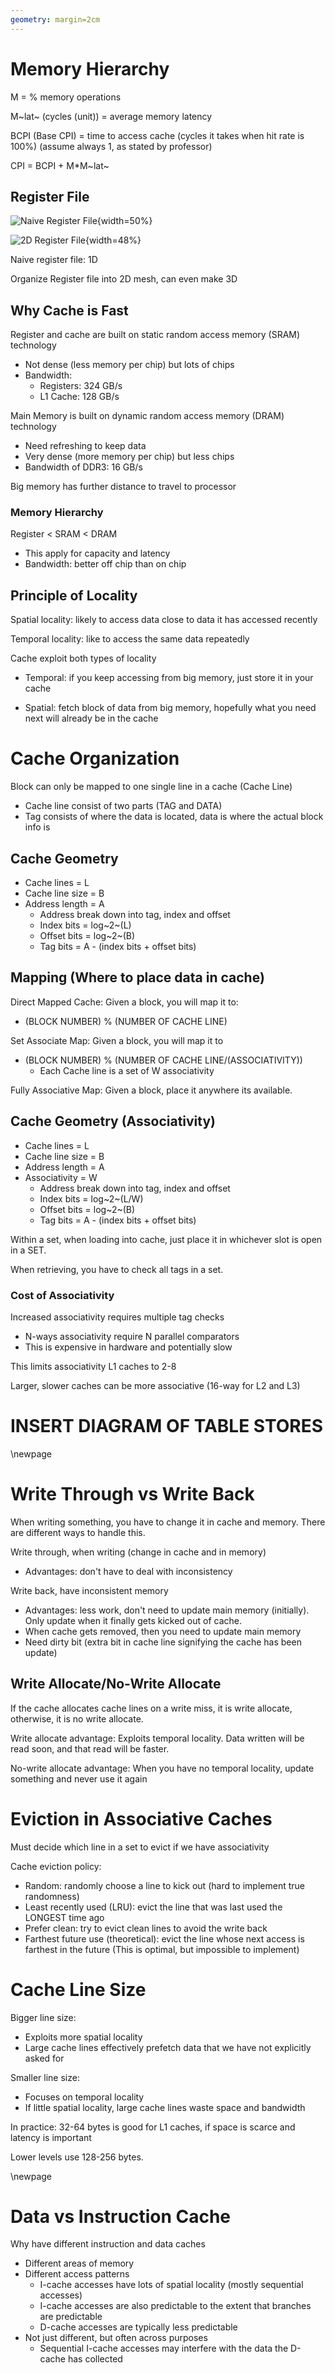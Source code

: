 ```yaml
---
geometry: margin=2cm
---
```


# Memory Hierarchy 

M = % memory operations

M~lat~ (cycles (unit)) = average memory latency

BCPI (Base CPI) = time to access cache (cycles it takes when hit rate is 100%) (assume always 1, as stated by professor)

CPI =  BCPI + M\*M~lat~

## Register File

![Naive Register File](images/naiveregister.png){width=50%}

![2D Register File](images/registercloser.png){width=48%}

Naive register file: 1D

Organize Register file into 2D mesh, can even make 3D

## Why Cache is Fast

Register and cache are built on static random access memory (SRAM) technology 

- Not dense (less memory per chip) but lots of chips
- Bandwidth:
    - Registers: 324 GB/s
    - L1 Cache: 128 GB/s

Main Memory is built on dynamic random access memory (DRAM) technology

- Need refreshing to keep data
- Very dense (more memory per chip) but less chips
- Bandwidth of DDR3: 16 GB/s

Big memory has further distance to travel to processor

### Memory Hierarchy

Register < SRAM < DRAM

- This apply for capacity and latency
- Bandwidth: better off chip than on chip

## Principle of Locality

Spatial locality: likely to access data close to data it has accessed recently

Temporal locality: like to access the same data repeatedly 

Cache exploit both types of locality 

- Temporal: if you keep accessing from big memory, just store it in your cache 

- Spatial: fetch block of data from big memory, hopefully what you need next will already be in the cache 

# Cache Organization

Block can only be mapped to one single line in a cache (Cache Line)

- Cache line consist of two parts (TAG and DATA)
- Tag consists of where the data is located, data is where the actual block info is

## Cache Geometry

- Cache lines = L
- Cache line size = B
- Address length = A
    - Address break down into tag, index and offset
    - Index bits = log~2~(L)
    - Offset bits = log~2~(B)
    - Tag bits = A - (index bits + offset bits)

## Mapping (Where to place data in cache)

Direct Mapped Cache: Given a block, you will map it to: 

- (BLOCK NUMBER) % (NUMBER OF CACHE LINE)

Set Associate Map: Given a block, you will map it to

- (BLOCK NUMBER) % (NUMBER OF CACHE LINE/(ASSOCIATIVITY)) 
    - Each Cache line is a set of W associativity

Fully Associative Map: Given a block, place it anywhere its available. 

## Cache Geometry (Associativity)

- Cache lines = L
- Cache line size = B
- Address length = A
- Associativity = W
    - Address break down into tag, index and offset
    - Index bits = log~2~(L/W)
    - Offset bits = log~2~(B)
    - Tag bits = A - (index bits + offset bits)

Within a set, when loading into cache, just place it in whichever slot is open in a SET. 

When retrieving, you have to check all tags in a set. 

### Cost of Associativity 

Increased associativity requires multiple tag checks

- N-ways associativity require N parallel comparators
- This is expensive in hardware and potentially slow

This limits associativity L1 caches to 2-8 

Larger, slower caches can be more associative (16-way for L2 and L3)

# INSERT DIAGRAM OF TABLE STORES

\newpage

# Write Through vs Write Back

When writing something, you have to change it in cache and memory. There are different ways to handle this.

Write through, when writing (change in cache and in memory) 

- Advantages: don't have to deal with inconsistency

Write back, have inconsistent memory

- Advantages: less work, don't need to update main memory (initially). Only update when it finally gets kicked out of cache. 
- When cache gets removed, then you need to update main memory
- Need dirty bit (extra bit in cache line signifying the cache has been update) 

## Write Allocate/No-Write Allocate

If the cache allocates cache lines on a write miss, it is write allocate, otherwise, it is no write allocate. 

Write allocate advantage: Exploits temporal locality. Data written will be read soon, and that read will be faster. 

No-write allocate advantage: When you have no temporal locality, update something and never use it again

# Eviction in Associative Caches

Must decide which line in a set to evict if we have associativity

Cache eviction policy:

- Random: randomly choose a line to kick out (hard to implement true randomness)
- Least recently used (LRU): evict the line that was last used the LONGEST time ago
- Prefer clean: try to evict clean lines to avoid the write back
- Farthest future use (theoretical): evict the line whose next access is farthest in the future (This is optimal, but impossible to implement)

# Cache Line Size

Bigger line size:

- Exploits more spatial locality
- Large cache lines effectively prefetch data that we have not explicitly asked for

Smaller line size:

- Focuses on temporal locality
- If little spatial locality, large cache lines waste space and bandwidth

In practice: 32-64 bytes is good for L1 caches, if space is scarce and latency is important

Lower levels use 128-256 bytes. 

\newpage

# Data vs Instruction Cache

Why have different instruction and data caches

- Different areas of memory
- Different access patterns
    - I-cache accesses have lots of spatial locality (mostly sequential accesses)
    - I-cache accesses are also predictable to the extent that branches are predictable
    - D-cache accesses are typically less predictable
- Not just different, but often across purposes
    - Sequential I-cache accesses may interfere with the data the D-cache has collected
